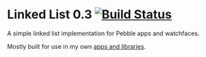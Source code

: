 # Linked List 0.3 [![Build Status](https://travis-ci.org/smallstoneapps/linked-list.svg?branch=master)](https://travis-ci.org/smallstoneapps/linked-list/)

A simple linked list implementation for Pebble apps and watchfaces.

Mostly built for use in my own
[apps and libraries](http://matthewtole.com/pebble/).
